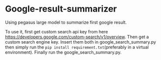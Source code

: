 # Google-result-summarizer
Using pegasus large model to summarize first google result.

To use it, first get custom search api key from here https://developers.google.com/custom-search/v1/overview. Then get a custom search engine key. Insert them both in google_search_summary.py then simply run the `pip install requirement.txt`(preferably in a virtual environment).
Finally run the google_search_summary.py.
